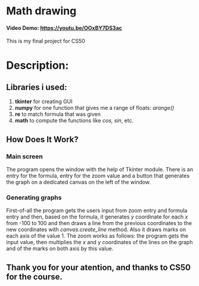 # Math drawing
#### Video Demo:  https://youtu.be/OOxBY7DS3ac
This is my final project for CS50
# Description:

## Libraries i used:
1. **tkinter**
for creating GUI
2. **numpy**
for one function that gives me a range of floats: _arange()_
3. **re**
to match formula that was given
4. **math**
to compute the functions like _cos, sin_, etc.

## How Does It Work?
### Main screen
The program opens the window with the help of Tkinter module. There is an entry for the formula, entry for the zoom value and a button that generates the graph on a dedicated canvas on the left of the window.
### Generating graphs
First-of-all the program gets the users input from zoom entry and formula entry and then, based on the formula, it generates _y_ coordinate for each _x_ from -100 to 100 and then draws a line from the previous coordinates to the new coordinates with _canvas.create_line_ method. Also it draws marks on each axis of the value 1. The zoom works as follows: the program gets the input value, then multiplies the _x_ and _y_ coordinates of the lines on the graph and of the marks on both axis by this value.

## Thank you for your atention, and thanks to CS50 for the course.